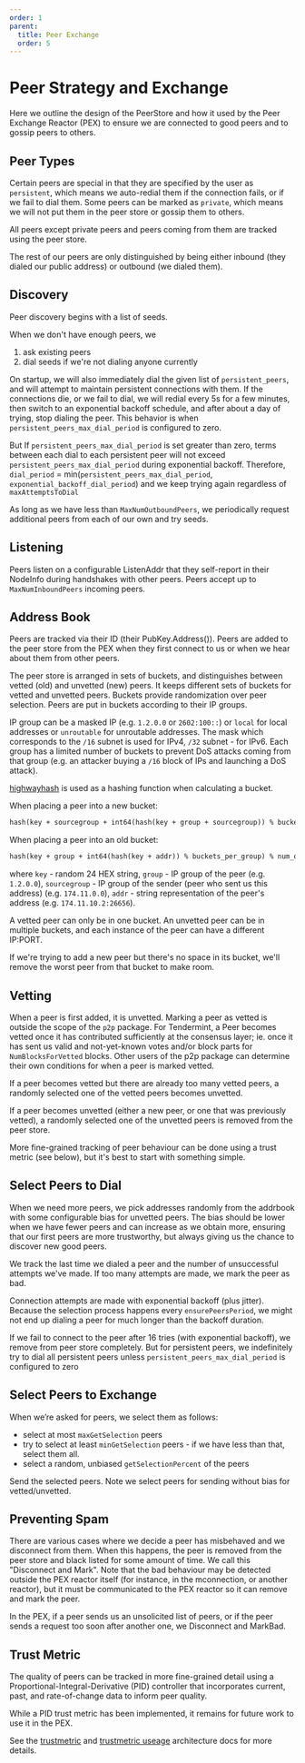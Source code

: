 ```yaml
---
order: 1
parent:
  title: Peer Exchange
  order: 5
---
```


# Peer Strategy and Exchange

Here we outline the design of the PeerStore
and how it used by the Peer Exchange Reactor (PEX) to ensure we are connected
to good peers and to gossip peers to others.

## Peer Types

Certain peers are special in that they are specified by the user as `persistent`,
which means we auto-redial them if the connection fails, or if we fail to dial
them.
Some peers can be marked as `private`, which means
we will not put them in the peer store or gossip them to others.

All peers except private peers and peers coming from them are tracked using the
peer store.

The rest of our peers are only distinguished by being either
inbound (they dialed our public address) or outbound (we dialed them).

## Discovery

Peer discovery begins with a list of seeds.

When we don't have enough peers, we

1. ask existing peers
2. dial seeds if we're not dialing anyone currently

On startup, we will also immediately dial the given list of `persistent_peers`,
and will attempt to maintain persistent connections with them. If the
connections die, or we fail to dial, we will redial every 5s for a few minutes,
then switch to an exponential backoff schedule, and after about a day of
trying, stop dialing the peer. This behavior is when `persistent_peers_max_dial_period` is configured to zero.

But If `persistent_peers_max_dial_period` is set greater than zero, terms between each dial to each persistent peer
will not exceed `persistent_peers_max_dial_period` during exponential backoff.
Therefore, `dial_period` = min(`persistent_peers_max_dial_period`, `exponential_backoff_dial_period`)
and we keep trying again regardless of `maxAttemptsToDial`

As long as we have less than `MaxNumOutboundPeers`, we periodically request
additional peers from each of our own and try seeds.

## Listening

Peers listen on a configurable ListenAddr that they self-report in their
NodeInfo during handshakes with other peers. Peers accept up to
`MaxNumInboundPeers` incoming peers.

## Address Book

Peers are tracked via their ID (their PubKey.Address()).
Peers are added to the peer store from the PEX when they first connect to us or
when we hear about them from other peers.

The peer store is arranged in sets of buckets, and distinguishes between
vetted (old) and unvetted (new) peers. It keeps different sets of buckets for
vetted and unvetted peers. Buckets provide randomization over peer selection.
Peers are put in buckets according to their IP groups.

IP group can be a masked IP (e.g. `1.2.0.0` or `2602:100::`) or `local` for
local addresses or `unroutable` for unroutable addresses. The mask which
corresponds to the `/16` subnet is used for IPv4, `/32` subnet - for IPv6.
Each group has a limited number of buckets to prevent DoS attacks coming from
that group (e.g. an attacker buying a `/16` block of IPs and launching a DoS
attack).

[highwayhash](https://arxiv.org/abs/1612.06257) is used as a hashing function
when calculating a bucket.

When placing a peer into a new bucket:

```md
hash(key + sourcegroup + int64(hash(key + group + sourcegroup)) % bucket_per_group) % num_new_buckets
```

When placing a peer into an old bucket:

```md
hash(key + group + int64(hash(key + addr)) % buckets_per_group) % num_old_buckets
```

where `key` - random 24 HEX string, `group` - IP group of the peer (e.g. `1.2.0.0`),
`sourcegroup` - IP group of the sender (peer who sent us this address) (e.g. `174.11.0.0`),
`addr` - string representation of the peer's address (e.g. `174.11.10.2:26656`).

A vetted peer can only be in one bucket. An unvetted peer can be in multiple buckets, and
each instance of the peer can have a different IP:PORT.

If we're trying to add a new peer but there's no space in its bucket, we'll
remove the worst peer from that bucket to make room.

## Vetting

When a peer is first added, it is unvetted.
Marking a peer as vetted is outside the scope of the `p2p` package.
For Tendermint, a Peer becomes vetted once it has contributed sufficiently
at the consensus layer; ie. once it has sent us valid and not-yet-known
votes and/or block parts for `NumBlocksForVetted` blocks.
Other users of the p2p package can determine their own conditions for when a peer is marked vetted.

If a peer becomes vetted but there are already too many vetted peers,
a randomly selected one of the vetted peers becomes unvetted.

If a peer becomes unvetted (either a new peer, or one that was previously vetted),
a randomly selected one of the unvetted peers is removed from the peer store.

More fine-grained tracking of peer behaviour can be done using
a trust metric (see below), but it's best to start with something simple.

## Select Peers to Dial

When we need more peers, we pick addresses randomly from the addrbook with some
configurable bias for unvetted peers. The bias should be lower when we have
fewer peers and can increase as we obtain more, ensuring that our first peers
are more trustworthy, but always giving us the chance to discover new good
peers.

We track the last time we dialed a peer and the number of unsuccessful attempts
we've made. If too many attempts are made, we mark the peer as bad.

Connection attempts are made with exponential backoff (plus jitter). Because
the selection process happens every `ensurePeersPeriod`, we might not end up
dialing a peer for much longer than the backoff duration.

If we fail to connect to the peer after 16 tries (with exponential backoff), we
remove from peer store completely. But for persistent peers, we indefinitely try to
dial all persistent peers unless `persistent_peers_max_dial_period` is configured to zero

## Select Peers to Exchange

When we’re asked for peers, we select them as follows:

- select at most `maxGetSelection` peers
- try to select at least `minGetSelection` peers - if we have less than that, select them all.
- select a random, unbiased `getSelectionPercent` of the peers

Send the selected peers. Note we select peers for sending without bias for vetted/unvetted.

## Preventing Spam

There are various cases where we decide a peer has misbehaved and we disconnect from them.
When this happens, the peer is removed from the peer store and black listed for
some amount of time. We call this "Disconnect and Mark".
Note that the bad behaviour may be detected outside the PEX reactor itself
(for instance, in the mconnection, or another reactor), but it must be communicated to the PEX reactor
so it can remove and mark the peer.

In the PEX, if a peer sends us an unsolicited list of peers,
or if the peer sends a request too soon after another one,
we Disconnect and MarkBad.

## Trust Metric

The quality of peers can be tracked in more fine-grained detail using a
Proportional-Integral-Derivative (PID) controller that incorporates
current, past, and rate-of-change data to inform peer quality.

While a PID trust metric has been implemented, it remains for future work
to use it in the PEX.

See the [trustmetric](https://github.com/HighStakesSwitzerland/tendermint/blob/master/docs/architecture/adr-006-trust-metric.md)
and [trustmetric useage](https://github.com/HighStakesSwitzerland/tendermint/blob/master/docs/architecture/adr-007-trust-metric-usage.md)
architecture docs for more details.





<!-- todo: diagrams!!! -->
